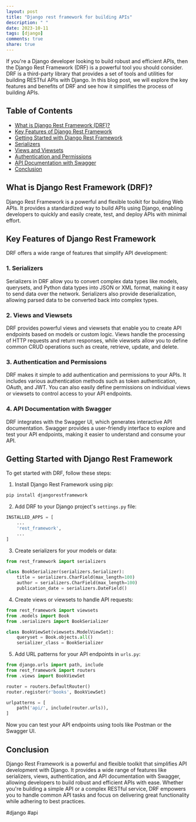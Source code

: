 ```yaml
---
layout: post
title: "Django rest framework for building APIs"
description: " "
date: 2023-10-11
tags: [django]
comments: true
share: true
---
```


If you're a Django developer looking to build robust and efficient APIs, then the Django Rest Framework (DRF) is a powerful tool you should consider. DRF is a third-party library that provides a set of tools and utilities for building RESTful APIs with Django. In this blog post, we will explore the key features and benefits of DRF and see how it simplifies the process of building APIs.

## Table of Contents
- [What is Django Rest Framework (DRF)?](#what-is-django-rest-framework-drf)
- [Key Features of Django Rest Framework](#key-features-of-django-rest-framework)
- [Getting Started with Django Rest Framework](#getting-started-with-django-rest-framework)
- [Serializers](#serializers)
- [Views and Viewsets](#views-and-viewsets)
- [Authentication and Permissions](#authentication-and-permissions)
- [API Documentation with Swagger](#api-documentation-with-swagger)
- [Conclusion](#conclusion)

## What is Django Rest Framework (DRF)?
Django Rest Framework is a powerful and flexible toolkit for building Web APIs. It provides a standardized way to build APIs using Django, enabling developers to quickly and easily create, test, and deploy APIs with minimal effort.

## Key Features of Django Rest Framework
DRF offers a wide range of features that simplify API development:

### 1. Serializers
Serializers in DRF allow you to convert complex data types like models, querysets, and Python data types into JSON or XML format, making it easy to send data over the network. Serializers also provide deserialization, allowing parsed data to be converted back into complex types.

### 2. Views and Viewsets
DRF provides powerful views and viewsets that enable you to create API endpoints based on models or custom logic. Views handle the processing of HTTP requests and return responses, while viewsets allow you to define common CRUD operations such as create, retrieve, update, and delete.

### 3. Authentication and Permissions
DRF makes it simple to add authentication and permissions to your APIs. It includes various authentication methods such as token authentication, OAuth, and JWT. You can also easily define permissions on individual views or viewsets to control access to your API endpoints.

### 4. API Documentation with Swagger
DRF integrates with the Swagger UI, which generates interactive API documentation. Swagger provides a user-friendly interface to explore and test your API endpoints, making it easier to understand and consume your API.

## Getting Started with Django Rest Framework
To get started with DRF, follow these steps:

1. Install Django Rest Framework using pip:
```python
pip install djangorestframework
```

2. Add DRF to your Django project's `settings.py` file:
```python
INSTALLED_APPS = [
    ...
    'rest_framework',
    ...
]
```

3. Create serializers for your models or data:
```python
from rest_framework import serializers

class BookSerializer(serializers.Serializer):
    title = serializers.CharField(max_length=100)
    author = serializers.CharField(max_length=100)
    publication_date = serializers.DateField()
```

4. Create views or viewsets to handle API requests:
```python
from rest_framework import viewsets
from .models import Book
from .serializers import BookSerializer

class BookViewSet(viewsets.ModelViewSet):
    queryset = Book.objects.all()
    serializer_class = BookSerializer
```

5. Add URL patterns for your API endpoints in `urls.py`:
```python
from django.urls import path, include
from rest_framework import routers
from .views import BookViewSet

router = routers.DefaultRouter()
router.register(r'books', BookViewSet)

urlpatterns = [
    path('api/', include(router.urls)),
]
```

Now you can test your API endpoints using tools like Postman or the Swagger UI.

## Conclusion
Django Rest Framework is a powerful and flexible toolkit that simplifies API development with Django. It provides a wide range of features like serializers, views, authentication, and API documentation with Swagger, allowing developers to build robust and efficient APIs with ease. Whether you're building a simple API or a complex RESTful service, DRF empowers you to handle common API tasks and focus on delivering great functionality while adhering to best practices.

#django #api